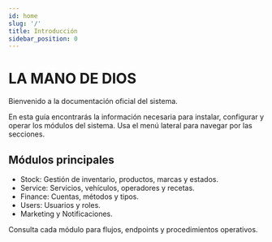 ```yaml
---
id: home
slug: '/'
title: Introducción
sidebar_position: 0
---
```


# LA MANO DE DIOS

Bienvenido a la documentación oficial del sistema.

En esta guía encontrarás la información necesaria para instalar, configurar y operar los módulos del sistema. Usa el menú lateral para navegar por las secciones.

## Módulos principales

- Stock: Gestión de inventario, productos, marcas y estados.
- Service: Servicios, vehículos, operadores y recetas.
- Finance: Cuentas, métodos y tipos.
- Users: Usuarios y roles.
- Marketing y Notificaciones.

Consulta cada módulo para flujos, endpoints y procedimientos operativos.


